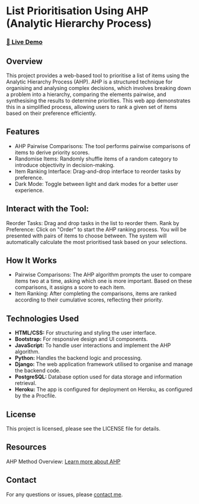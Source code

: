 # List Prioritisation Using AHP (Analytic Hierarchy Process)

### [🚀 **Live Demo** ](https://pro-planner-07d8f7f68403.herokuapp.com/)

## Overview

This project provides a web-based tool to prioritise a list of items using the Analytic Hierarchy Process (AHP). AHP is a structured technique for organising and analysing complex decisions, which involves breaking down a problem into a hierarchy, comparing the elements pairwise, and synthesising the results to determine priorities. This web app demonstrates this in a simplified process, allowing users to rank a given set of items based on their preference efficiently.

## Features

- AHP Pairwise Comparisons: The tool performs pairwise comparisons of items to derive priority scores.
- Randomise Items: Randomly shuffle items of a random category to introduce objectivity in decision-making.
- Item Ranking Interface: Drag-and-drop interface to reorder tasks by preference.
- Dark Mode: Toggle between light and dark modes for a better user experience.

## Interact with the Tool:

Reorder Tasks: Drag and drop tasks in the list to reorder them.
Rank by Preference: Click on "Order" to start the AHP ranking process. You will be presented with pairs of items to choose between. The system will automatically calculate the most prioritised task based on your selections.

## How It Works

- Pairwise Comparisons: The AHP algorithm prompts the user to compare items two at a time, asking which one is more important. Based on these comparisons, it assigns a score to each item.
- Item Ranking: After completing the comparisons, items are ranked according to their cumulative scores, reflecting their priority.

## Technologies Used

- **HTML/CSS:** For structuring and styling the user interface.
- **Bootstrap:** For responsive design and UI components.
- **JavaScript:** To handle user interactions and implement the AHP algorithm.
- **Python:** Handles the backend logic and processing.
- **Django:** The web application framework utilised to organise and manage the backend code.
- **PostgreSQL:** Database option used for data storage and information retrieval.
- **Heroku:** The app is configured for deployment on Heroku, as configured by the a Procfile.

## License

This project is licensed, please see the LICENSE file for details.

## Resources

AHP Method Overview: [Learn more about AHP](https://www.indeed.com/career-advice/career-development/ahp-method)

## Contact

For any questions or issues, please [contact me](https://github.com/negin-mgdm).
